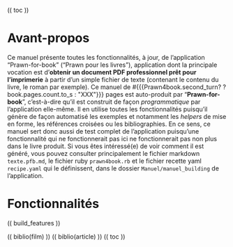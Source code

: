 (( toc ))
# Avant-propos
Ce manuel présente toutes les fonctionnalités, à jour, de l’application “Prawn-for-book” (“Prawn pour les livres”), application dont la principale vocation est d’**obtenir un document PDF professionnel prêt pour l’imprimerie** à partir d’un simple fichier de texte (contenant le contenu du livre, le roman par exemple).
Ce manuel de #{{{Prawn4book.second_turn? ? book.pages.count.to_s : "XXX"}}} pages est auto-produit par “**Prawn-for-book**”, c’est-à-dire qu’il est construit de façon *programmatique* par l’application elle-même. Il en utilise toutes les fonctionnalités puisqu’il génère de façon automatisé les exemples et notamment les *helpers* de mise en forme, les références croisées ou les bibliographies. En ce sens, ce manuel sert donc aussi de test complet de l’application puisqu’une fonctionnalité qui ne fonctionnerait pas ici ne fonctionnerait pas non plus dans le livre produit.
Si vous êtes intéressé(e) de voir comment il est généré, vous pouvez consulter principalement le fichier markdown `texte.pfb.md`, le fichier ruby `prawn4book.rb` et le fichier recette yaml `recipe.yaml` qui le définissent, dans le dossier `Manuel/manuel_building` de l’application.

# Fonctionnalités
(( build_features ))

(( biblio(film) ))
(( biblio(article) ))
(( toc ))
